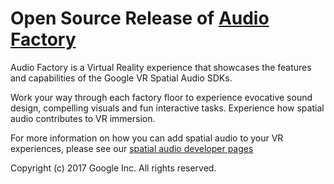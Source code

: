 # Open Source Release of [Audio Factory](https://play.google.com/store/apps/details?id=com.google.vr.audiofactory)

Audio Factory is a Virtual Reality experience that showcases the features and capabilities of the Google VR Spatial Audio SDKs. 

Work your way through each factory floor to experience evocative sound design, compelling visuals and fun interactive tasks. Experience how spatial audio contributes to VR immersion. 

For more information on how you can add spatial audio to your VR experiences, please see our [spatial audio developer pages](https://developers.google.com/vr/concepts/spatial-audio)

Copyright (c) 2017 Google Inc. All rights reserved.

